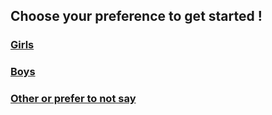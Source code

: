 ## Choose your preference to get started !

### [Girls](location/location.md)
### [Boys](location/location.md)
### [Other or prefer to not say](location/location.md)